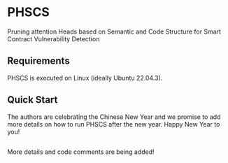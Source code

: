 # PHSCS

Pruning attention Heads based on Semantic and Code Structure for Smart Contract Vulnerability Detection

## Requirements

PHSCS is executed on Linux (ideally Ubuntu 22.04.3).

## Quick Start

The authors are celebrating the Chinese New Year and we promise to add more details on how to run PHSCS after the new year. Happy New Year to you!

## 
More details and code comments are being added!

